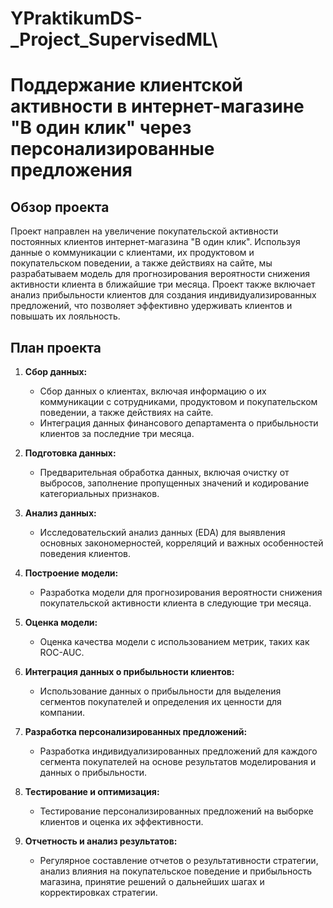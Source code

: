 # YPraktikumDS-_Project_SupervisedML\
# Поддержание клиентской активности в интернет-магазине "В один клик" через персонализированные предложения

## Обзор проекта

Проект направлен на увеличение покупательской активности постоянных клиентов интернет-магазина "В один клик". Используя данные о коммуникации с клиентами, их продуктовом и покупательском поведении, а также действиях на сайте, мы разрабатываем модель для прогнозирования вероятности снижения активности клиента в ближайшие три месяца. Проект также включает анализ прибыльности клиентов для создания индивидуализированных предложений, что позволяет эффективно удерживать клиентов и повышать их лояльность.

## План проекта

1. **Сбор данных:**
   - Сбор данных о клиентах, включая информацию о их коммуникации с сотрудниками, продуктовом и покупательском поведении, а также действиях на сайте.
   - Интеграция данных финансового департамента о прибыльности клиентов за последние три месяца.

2. **Подготовка данных:**
   - Предварительная обработка данных, включая очистку от выбросов, заполнение пропущенных значений и кодирование категориальных признаков.

3. **Анализ данных:**
   - Исследовательский анализ данных (EDA) для выявления основных закономерностей, корреляций и важных особенностей поведения клиентов.

4. **Построение модели:**
   - Разработка модели для прогнозирования вероятности снижения покупательской активности клиента в следующие три месяца.

5. **Оценка модели:**
   - Оценка качества модели с использованием метрик, таких как ROC-AUC.

6. **Интеграция данных о прибыльности клиентов:**
   - Использование данных о прибыльности для выделения сегментов покупателей и определения их ценности для компании.

7. **Разработка персонализированных предложений:**
   - Разработка индивидуализированных предложений для каждого сегмента покупателей на основе результатов моделирования и данных о прибыльности.

8. **Тестирование и оптимизация:**
   - Тестирование персонализированных предложений на выборке клиентов и оценка их эффективности.

9. **Отчетность и анализ результатов:**
   - Регулярное составление отчетов о результативности стратегии, анализ влияния на покупательское поведение и прибыльность магазина, принятие решений о дальнейших шагах и корректировках стратегии.
